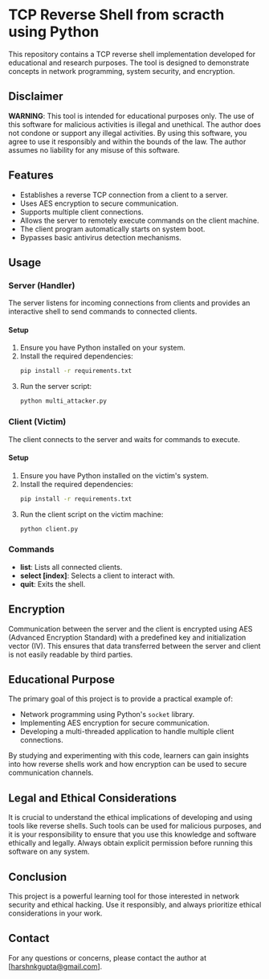 # TCP Reverse Shell from scracth using Python

This repository contains a TCP reverse shell implementation developed for educational and research purposes. The tool is designed to demonstrate concepts in network programming, system security, and encryption.

## Disclaimer

**WARNING**: This tool is intended for educational purposes only. The use of this software for malicious activities is illegal and unethical. The author does not condone or support any illegal activities. By using this software, you agree to use it responsibly and within the bounds of the law. The author assumes no liability for any misuse of this software.

## Features

- Establishes a reverse TCP connection from a client to a server.
- Uses AES encryption to secure communication.
- Supports multiple client connections.
- Allows the server to remotely execute commands on the client machine.
- The client program automatically starts on system boot.
- Bypasses basic antivirus detection mechanisms.

## Usage

### Server (Handler)

The server listens for incoming connections from clients and provides an interactive shell to send commands to connected clients.

#### Setup

1. Ensure you have Python installed on your system.
2. Install the required dependencies:
   ```bash
   pip install -r requirements.txt
   ```
3. Run the server script:
   ```bash
   python multi_attacker.py
   ```

### Client (Victim)

The client connects to the server and waits for commands to execute.

#### Setup

1. Ensure you have Python installed on the victim's system.
2. Install the required dependencies:
   ```bash
   pip install -r requirements.txt
   ```
3. Run the client script on the victim machine:
   ```bash
   python client.py
   ```

### Commands

- **list**: Lists all connected clients.
- **select [index]**: Selects a client to interact with.
- **quit**: Exits the shell.

## Encryption

Communication between the server and the client is encrypted using AES (Advanced Encryption Standard) with a predefined key and initialization vector (IV). This ensures that data transferred between the server and client is not easily readable by third parties.

## Educational Purpose

The primary goal of this project is to provide a practical example of:

- Network programming using Python's `socket` library.
- Implementing AES encryption for secure communication.
- Developing a multi-threaded application to handle multiple client connections.

By studying and experimenting with this code, learners can gain insights into how reverse shells work and how encryption can be used to secure communication channels.

## Legal and Ethical Considerations

It is crucial to understand the ethical implications of developing and using tools like reverse shells. Such tools can be used for malicious purposes, and it is your responsibility to ensure that you use this knowledge and software ethically and legally. Always obtain explicit permission before running this software on any system.

## Conclusion

This project is a powerful learning tool for those interested in network security and ethical hacking. Use it responsibly, and always prioritize ethical considerations in your work.

## Contact

For any questions or concerns, please contact the author at [harshnkgupta@gmail.com].

